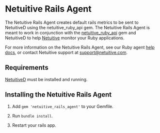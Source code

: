 Netuitive Rails Agent
======================

The Netuitive Rails Agent creates default rails metrics to be sent to NetuitiveD using the netuitive_ruby_api gem. The Netuitive Rails Agent is meant to work in conjunction with the [netuitive_ruby_api](https://rubygems.org/gems/netuitive_ruby_api) gem and NetuitiveD to help [Netuitive](https://www.netuitive.com) monitor your Ruby applications.

For more information on the Netuitive Rails Agent, see our Ruby agent [help docs](https://help.netuitive.com/Content/Misc/Datasources/new_ruby_datasource.htm), or contact Netuitive support at [support@netuitive.com](mailto:support@netuitive.com).

Requirements
-------------

[NetuitiveD](https://github.com/Netuitive/netuitived) must be installed and running.

Installing the Netuitive Rails Agent
-------------------------------------

1. Add `gem 'netuitive_rails_agent'` to your Gemfile.
	
2. Run `bundle install`.
	
3. Restart your rails app.

